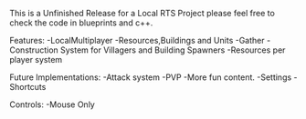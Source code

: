 This is a Unfinished Release for a Local RTS Project please feel free to check the code in blueprints and c++.


Features:
-LocalMultiplayer
-Resources,Buildings and Units
-Gather
-Construction System for Villagers and Building Spawners
-Resources per player system

Future Implementations:
-Attack system
-PVP
-More fun content.
-Settings
-Shortcuts

Controls:
-Mouse Only
